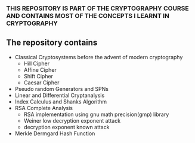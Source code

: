 ### THIS REPOSITORY IS PART OF THE CRYPTOGRAPHY COURSE AND CONTAINS MOST OF THE CONCEPTS I LEARNT IN CRYPTOGRAPHY 

## The repository contains 
<ul>
<li>Classical Cryptosystems before the advent of modern cryptography
    <ul>
    <li>Hill Cipher</li>
    <li>Affine Cipher</li>
    <li>Shift Cipher</li>
    <li>Caesar Cipher</li>
    </ul>
</li>
<li>Pseudo random Generators and SPNs</li>
<li>Linear and Differential Cryptanalysis</li>
<li>Index Calculus and Shanks Algorithm</li>
<li>
RSA Complete Analysis
    <ul>
        <li>RSA implementation using gnu math precision(gmp) library</li>
        <li>Weiner low decryption exponent attack</li>
        <li>decryption exponent known attack</li>
    </ul>
</li>

<li>Merkle Dermgard Hash Function</li>
</ul>

